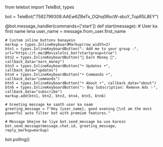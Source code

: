 from telebot import TeleBot, types

bot = TeleBot("7582799308:AAEw6ZBeTx_OQhq0RscW-abuY_TopR5L8EY")

@bot.message_handler(commands=['start'])
def start(message):
    # User ka first name lena
    user_name = message.from_user.first_name
    
    # Custom inline buttons banayein
    markup = types.InlineKeyboardMarkup(row_width=2)
    btn1 = types.InlineKeyboardButton("☆ Add me to your group ☆", url="https://t.me/@Movielolni_bot?startgroup=true")
    btn2 = types.InlineKeyboardButton("💸 Earn Money 💸", callback_data="earn_money")
    btn3 = types.InlineKeyboardButton("• Updates •", callback_data="updates")
    btn4 = types.InlineKeyboardButton("• Commands •", callback_data="commands")
    btn5 = types.InlineKeyboardButton("• About •", callback_data="about")
    btn6 = types.InlineKeyboardButton("✨ Buy Subscription: Remove Ads ✨", callback_data="subscribe")
    markup.add(btn1, btn2, btn3, btn4, btn5, btn6)

    # Greeting message ke saath user ka naam
    greeting_message = f"Hey {user_name}, good evening 👋\nI am the most powerful auto filter bot with premium features."
    
    # Message bhejne ke liye bot.send_message ka use karein
    bot.send_message(message.chat.id, greeting_message, reply_markup=markup)

bot.polling()
